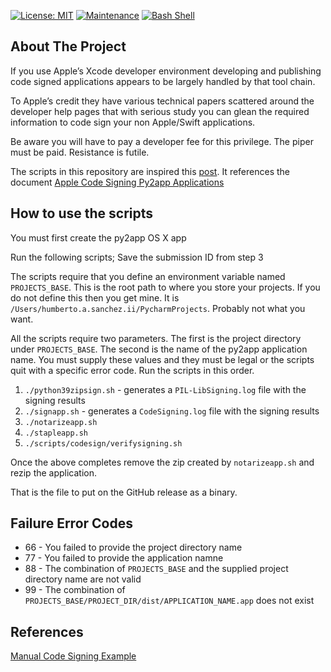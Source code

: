 [![License: MIT](https://img.shields.io/badge/License-MIT-yellow.svg)](https://opensource.org/licenses/MIT)
[![Maintenance](https://img.shields.io/badge/Maintained%3F-yes-green.svg)](https://GitHub.com/Naereen/StrapDown.js/graphs/commit-activity)
[![Bash Shell](https://badges.frapsoft.com/bash/v1/bash.png?v=103)](https://github.com/ellerbrock/open-source-badges/)

## About The Project
If you use Apple’s Xcode developer environment developing and publishing code signed applications appears to be largely handled by that tool chain.  

To Apple’s credit they have various technical papers scattered around the developer help pages that with serious study you can glean the required information to code sign your non Apple/Swift applications.  

Be aware you will have to pay a developer fee for this privilege.  The piper must be paid.  Resistance is futile.

The scripts in this repository are inspired this [post](https://hsanchezii.wordpress.com/2021/10/06/code-signing-python-py2app-applications/).  It references the document [Apple Code Signing Py2app Applications](https://www.scribd.com/document/530430186/Code-Signing-Py2App-Applications)

## How to use the scripts

You must first create the py2app OS X app

Run the following scripts;  Save the submission ID 
from step 3

The scripts require that you define an environment variable named `PROJECTS_BASE`.  This is the root path to where you store your projects.  If you do not define this then you get mine.  It is `/Users/humberto.a.sanchez.ii/PycharmProjects`.   Probably not what you want.

All the scripts require two parameters.  The first is the project directory under `PROJECTS_BASE`.  The second is the name of the py2app application name.  You must supply these values and they must be legal or the scripts quit with a specific error code.  Run the scripts in this order.

1. `./python39zipsign.sh` - generates a `PIL-LibSigning.log` file with the signing results
2. `./signapp.sh` - generates a `CodeSigning.log` file with the signing results
3. `./notarizeapp.sh`
4. `./stapleapp.sh `
5. `./scripts/codesign/verifysigning.sh`


Once the above completes remove the zip created by `notarizeapp.sh` and rezip the application.

That is the file to put on the GitHub release as a binary.



## Failure Error Codes

*   66 - You failed to provide the project directory name
*   77 - You failed to provide the application namne
*   88 - The combination of `PROJECTS_BASE` and the supplied project directory name are not valid
*   99 - The combination of `PROJECTS_BASE/PROJECT_DIR/dist/APPLICATION_NAME.app` does not exist

## References
[Manual Code Signing Example](https://developer.apple.com/forums/thread/130855)

